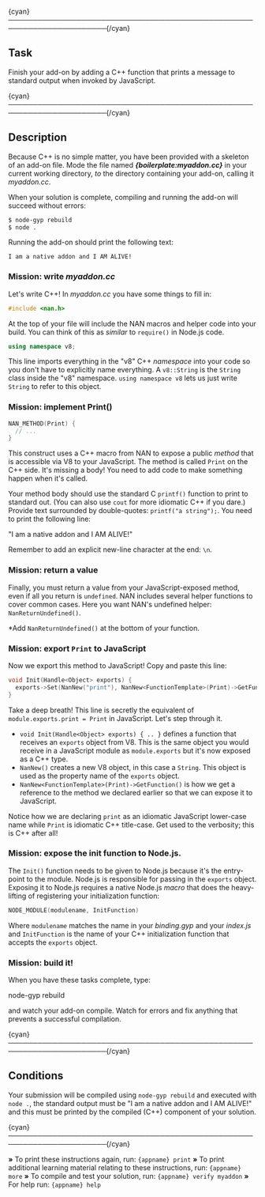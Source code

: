 {cyan}──────────────────────────────────────────────────────────────────────{/cyan}

## Task

Finish your add-on by adding a C++ function that prints a message to standard output when invoked by JavaScript.

{cyan}──────────────────────────────────────────────────────────────────────{/cyan}

## Description

Because C++ is no simple matter, you have been provided with a skeleton of an add-on file. Mode the file named ***{boilerplate:myaddon.cc}*** in your current working directory, *to* the directory containing your add-on, calling it *myaddon.cc*.

When your solution is complete, compiling and running the add-on will succeed without errors:

```sh
$ node-gyp rebuild
$ node .
```

Running the add-on should print the following text:

```
I am a native addon and I AM ALIVE!
```

### Mission: write *myaddon.cc*

Let's write C++! In *myaddon.cc* you have some things to fill in:

```cpp
#include <nan.h>
```

At the top of your file will include the NAN macros and helper code into your build. You can think of this as *similar* to `require()` in Node.js code.

```cpp
using namespace v8;
```

This line imports everything in the "v8" C++ *namespace* into your code so you don't have to explicitly name everything. A `v8::String` is the `String` class inside the "v8" namespace. `using namespace v8` lets us just write `String` to refer to this object.

### Mission: implement Print()

```cpp
NAN_METHOD(Print) {
  // ...
}
```

This construct uses a C++ macro from NAN to expose a public *method* that is accessible via V8 to your JavaScript. The method is called `Print` on the C++ side. It's missing a body! You need to add code to make something happen when it's called.

Your method body should use the standard C `printf()` function to print to standard out. (You can also use `cout` for more idiomatic C++ if you dare.) Provide text surrounded by double-quotes: `printf("a string");`. You need to print the following line:

  "I am a native addon and I AM ALIVE!"

Remember to add an explicit new-line character at the end: `\n`.

### Mission: return a value

Finally, you must return a value from your JavaScript-exposed method, even if all you return is `undefined`. NAN includes several helper functions to cover common cases. Here you want NAN's undefined helper: `NanReturnUndefined()`.


*Add `NanReturnUndefined()` at the bottom of your function.


### Mission: export `Print` to JavaScript

Now we export this method to JavaScript! Copy and paste this line:

```cpp
void Init(Handle<Object> exports) {
  exports->Set(NanNew("print"), NanNew<FunctionTemplate>(Print)->GetFunction());
}
```

Take a deep breath! This line is secretly the equivalent of `module.exports.print = Print` in JavaScript. Let's step through it.


* `void Init(Handle<Object> exports) { .. }` defines a function that receives an `exports` object from V8. This is the same object you would receive in a JavaScript module as `module.exports` but it's now exposed as a C++ type.
* `NanNew()` creates a new V8 object, in this case a `String`. This object is used as the property name of the `exports` object.
* `NanNew<FunctionTemplate>(Print)->GetFunction()` is how we get a reference to the method we declared earlier so that we can expose it to JavaScript.


Notice how we are declaring `print` as an idiomatic JavaScript lower-case name while `Print` is idiomatic C++ title-case. Get used to the verbosity; this is C++ after all!

### Mission: expose the init function to Node.js.

The `Init()` function needs to be given to Node.js because it's the entry-point to the module. Node.js is responsible for passing in the `exports` object. Exposing it to Node.js requires a native Node.js *macro* that does the heavy-lifting of registering your initialization function:

```c++
NODE_MODULE(modulename, InitFunction)
```

Where `modulename` matches the name in your *binding.gyp* and your *index.js* and `InitFunction` is the name of your C++ initialization function that accepts the `exports` object.

### Mission: build it!

When you have these tasks complete, type:

  node-gyp rebuild

and watch your add-on compile. Watch for errors and fix anything that prevents a successful compilation.

{cyan}──────────────────────────────────────────────────────────────────────{/cyan}

## Conditions

Your submission will be compiled using `node-gyp rebuild` and executed with `node .`, the standard output must be "I am a native addon and I AM ALIVE!" and this must be printed by the compiled (C++) component of your solution.

{cyan}──────────────────────────────────────────────────────────────────────{/cyan}

 __»__ To print these instructions again, run: `{appname} print`
 __»__ To print additional learning material relating to these instructions, run: `{appname} more`
 __»__ To compile and test your solution, run: `{appname} verify myaddon`
 __»__ For help run: `{appname} help`
